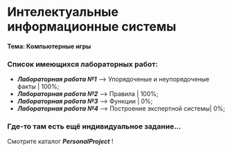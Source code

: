 Интелектуальные информационные системы
===========================================
#### Тема: Компьютерные игры
### Список имеющихся лабораторных работ:
* **_Лабораторная работа №1_** --> Упорядоченые и неупорядоченые факты | 100%;
* **_Лабораторная работа №2_** --> Правила | 100%;
* **_Лабораторная работа №3_** --> Функции | 0%;
* **_Лабораторная работа №4_** --> Построение экспертной системы| 0%;


### Где-то там есть ещё индивидуальное задание...
Смотрите каталог **_PersonalProject_** !
